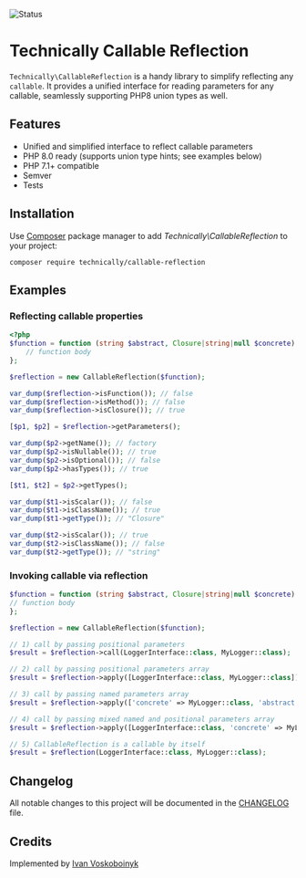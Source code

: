 ![Status][badge]

# Technically Callable Reflection

`Technically\CallableReflection` is a handy library to simplify reflecting any `callable`.
It provides a unified interface for reading parameters for any callable, 
seamlessly supporting PHP8 union types as well. 

## Features

- Unified and simplified interface to reflect callable parameters 
- PHP 8.0 ready (supports union type hints; see examples below)
- PHP 7.1+ compatible
- Semver
- Tests

## Installation

Use [Composer][2] package manager to add *Technically\CallableReflection* to your project:

```
composer require technically/callable-reflection
```

## Examples

### Reflecting callable properties

```php
<?php
$function = function (string $abstract, Closure|string|null $concrete): mixed {
    // function body
};

$reflection = new CallableReflection($function);

var_dump($reflection->isFunction()); // false
var_dump($reflection->isMethod()); // false
var_dump($reflection->isClosure()); // true

[$p1, $p2] = $reflection->getParameters();

var_dump($p2->getName()); // factory
var_dump($p2->isNullable()); // true
var_dump($p2->isOptional()); // false
var_dump($p2->hasTypes()); // true

[$t1, $t2] = $p2->getTypes();

var_dump($t1->isScalar()); // false 
var_dump($t1->isClassName()); // true 
var_dump($t1->getType()); // "Closure" 

var_dump($t2->isScalar()); // true 
var_dump($t2->isClassName()); // false 
var_dump($t2->getType()); // "string" 
```

### Invoking callable via reflection

```php
$function = function (string $abstract, Closure|string|null $concrete): mixed {
// function body
};

$reflection = new CallableReflection($function);

// 1) call by passing positional parameters
$result = $reflection->call(LoggerInterface::class, MyLogger::class);

// 2) call by passing positional parameters array 
$result = $reflection->apply([LoggerInterface::class, MyLogger::class]);

// 3) call by passing named parameters array 
$result = $reflection->apply(['concrete' => MyLogger::class, 'abstract' => LoggerInterface::class]);

// 4) call by passing mixed named and positional parameters array 
$result = $reflection->apply([LoggerInterface::class, 'concrete' => MyLogger::class]);

// 5) CallableReflection is a callable by itself
$result = $reflection(LoggerInterface::class, MyLogger::class);
```

## Changelog

All notable changes to this project will be documented in the [CHANGELOG](./CHANGELOG.md) file.


## Credits

Implemented by [Ivan Voskoboinyk][3]

[1]: https://www.php-fig.org/psr/psr-11/
[2]: https://getcomposer.org/
[3]: https://github.com/e1himself?utm_source=web&utm_medium=github&utm_campaign=technically/callable-reflection
[badge]: https://github.com/technically-php/callable-reflection/actions/workflows/test.yml/badge.svg
